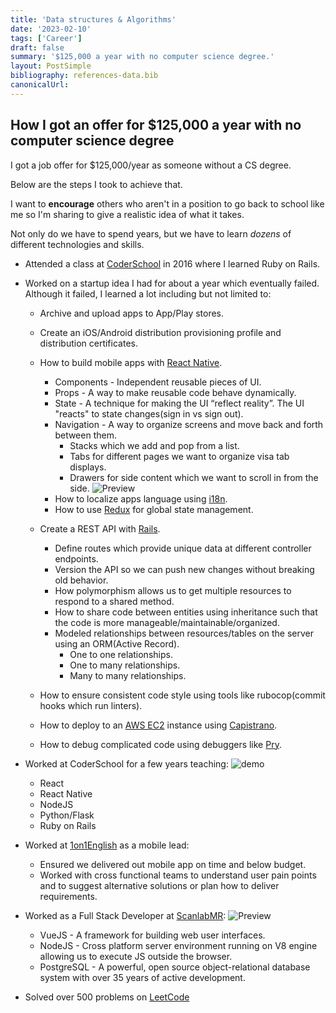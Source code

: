 ```yaml
---
title: 'Data structures & Algorithms'
date: '2023-02-10'
tags: ['Career']
draft: false
summary: '$125,000 a year with no computer science degree.'
layout: PostSimple
bibliography: references-data.bib
canonicalUrl:
---
```


## How I got an offer for $125,000 a year with no computer science degree

I got a job offer for $125,000/year as someone without a CS degree.

Below are the steps I took to achieve that.

I want to **encourage** others who aren't in a position to go back to school
like me so I'm sharing to give a realistic idea of what it takes.

Not only do we have to spend years, but we have to learn _dozens_ of different technologies
and skills.

- Attended a class at [CoderSchool](https://coderschool.vn/) in 2016 where I
  learned Ruby on Rails.
- Worked on a startup idea I had for about a year which eventually failed.
  Although it failed, I learned a lot including but not limited to:

  - Archive and upload apps to App/Play stores.
  - Create an iOS/Android distribution provisioning profile and distribution certificates.
  - How to build mobile apps with [React Native](https://reactnative.dev/).

    - Components - Independent reusable pieces of UI.
    - Props - A way to make reusable code behave dynamically.
    - State - A technique for making the UI “reflect reality”. The UI "reacts" to state changes(sign in vs sign out).
    - Navigation - A way to organize screens and move back and forth between them.
      - Stacks which we add and pop from a list.
      - Tabs for different pages we want to organize visa tab displays.
      - Drawers for side content which we want to scroll in from the side.
        ![Preview](https://i.imgur.com/jXq0pT5.png)
    - How to localize apps language using [i18n](https://www.npmjs.com/package/react-native-i18n).
    - How to use [Redux](https://redux.js.org/) for global state management.

  - Create a REST API with [Rails](https://rubyonrails.org/).
    - Define routes which provide unique data at different controller endpoints.
    - Version the API so we can push new changes without breaking old behavior.
    - How polymorphism allows us to get multiple resources to respond to a shared method.
    - How to share code between entities using inheritance such that the code is
      more manageable/maintainable/organized.
    - Modeled relationships between resources/tables on the server using an ORM(Active Record).
      - One to one relationships.
      - One to many relationships.
      - Many to many relationships.
  - How to ensure consistent code style using tools like rubocop(commit hooks which run linters).
  - How to deploy to an [AWS EC2](https://aws.amazon.com/pm/ec2/?trk=36c6da98-7b20-48fa-8225-4784bced9843&sc_channel=ps&s_kwcid=AL!4422!3!467723097970!e!!g!!aws%20ec2&ef_id=CjwKCAiA85efBhBbEiwAD7oLQIDvHU0jYVpArJ1_WM-Wk4t2YjDvnsb_N34LSb0ewjCpnXWg65puSBoCilMQAvD_BwE:G:s&s_kwcid=AL!4422!3!467723097970!e!!g!!aws%20ec2) instance using [Capistrano](https://github.com/capistrano/capistrano).
  - How to debug complicated code using debuggers like [Pry](https://github.com/pry/pry).

- Worked at CoderSchool for a few years teaching:
  ![demo](https://i.imgur.com/9j8CB7B.png)

  - React
  - React Native
  - NodeJS
  - Python/Flask
  - Ruby on Rails

- Worked at [1on1English](https://thelearningos.com/) as a mobile lead:

  - Ensured we delivered out mobile app on time and below budget.
  - Worked with cross functional teams to understand user pain points and to
    suggest alternative solutions or plan how to deliver requirements.

- Worked as a Full Stack Developer at [ScanlabMR](https://scanlabmr.com/):
  ![Preview](https://i.imgur.com/7Xk4Hrw.png)

  - VueJS - A framework for building web user interfaces.
  - NodeJS - Cross platform server environment running on V8 engine allowing us
    to execute JS outside the browser.
  - PostgreSQL - A powerful, open source object-relational database system with
    over 35 years of active development.

- Solved over 500 problems on [LeetCode](https://leetcode.com/)

